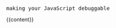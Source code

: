 <div class="page-icon">
<span class="smaller"><span class="smaller"><span class="smaller">
<tt>making your JavaScript debuggable</tt>
</span></span></span>
</div>

{{content}}
